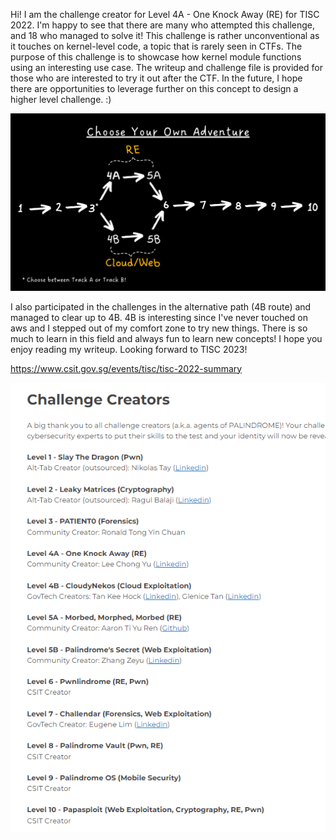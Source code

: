 Hi!
I am the challenge creator for Level 4A - One Knock Away (RE) for TISC 2022.
I'm happy to see that there are many who attempted this challenge, and 18 who managed to solve it!
This challenge is rather unconventional as it touches on kernel-level code, a topic that is rarely seen in CTFs.
The purpose of this challenge is to showcase how kernel module functions using an interesting use case.
The writeup and challenge file is provided for those who are interested to try it out after the CTF.
In the future, I hope there are opportunities to leverage further on this concept to design a higher level challenge. :)

![](path.png)

I also participated in the challenges in the alternative path (4B route) and managed to clear up to 4B.
4B is interesting since I've never touched on aws and I stepped out of my comfort zone to try new things.
There is so much to learn in this field and always fun to learn new concepts!
I hope you enjoy reading my writeup. Looking forward to TISC 2023!

https://www.csit.gov.sg/events/tisc/tisc-2022-summary

![](creators.png)
